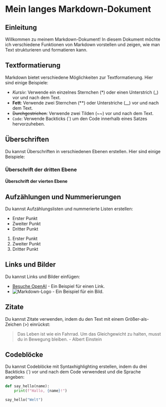 # Mein langes Markdown-Dokument

## Einleitung

Willkommen zu meinem Markdown-Dokument! In diesem Dokument möchte ich verschiedene Funktionen von Markdown vorstellen und zeigen, wie man Text strukturieren und formatieren kann.

## Textformatierung

Markdown bietet verschiedene Möglichkeiten zur Textformatierung. Hier sind einige Beispiele:

- *Kursiv*: Verwende ein einzelnes Sternchen (*) oder einen Unterstrich (_) vor und nach dem Text.
- **Fett**: Verwende zwei Sternchen (**) oder Unterstriche (__) vor und nach dem Text.
- ~~Durchgestrichen~~: Verwende zwei Tilden (~~) vor und nach dem Text.
- `Code`: Verwende Backticks (`) um den Code innerhalb eines Satzes hervorzuheben.

## Überschriften

Du kannst Überschriften in verschiedenen Ebenen erstellen. Hier sind einige Beispiele:

### Überschrift der dritten Ebene

#### Überschrift der vierten Ebene

## Aufzählungen und Nummerierungen

Du kannst Aufzählungslisten und nummerierte Listen erstellen:

- Erster Punkt
- Zweiter Punkt
- Dritter Punkt

1. Erster Punkt
2. Zweiter Punkt
3. Dritter Punkt

## Links und Bilder

Du kannst Links und Bilder einfügen:

- [Besuche OpenAI](https://openai.com/) - Ein Beispiel für einen Link.
- ![Markdown-Logo](https://markdown-here.com/img/icon256.png) - Ein Beispiel für ein Bild.

## Zitate

Du kannst Zitate verwenden, indem du den Text mit einem Größer-als-Zeichen (>) einrückst:

> Das Leben ist wie ein Fahrrad. Um das Gleichgewicht zu halten, musst du in Bewegung bleiben. - Albert Einstein

## Codeblöcke

Du kannst Codeblöcke mit Syntaxhighlighting erstellen, indem du drei Backticks (`) vor und nach dem Code verwendest und die Sprache angeben:

```python
def say_hello(name):
    print(f"Hallo, {name}!")

say_hello("Welt")
